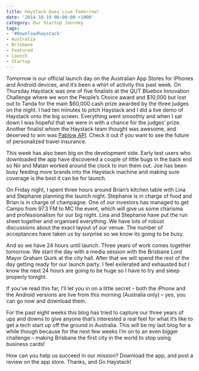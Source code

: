 ```yaml
---
title: Haystack Goes Live Tomorrow!
date: '2014-10-19 00:00:00 +1000'
category: Our Startup Journey
tags:
- '#Downloadhaystack'
- Australia
- Brisbane
- Featured
- Launch
- Startup
---
```


Tomorrow is our official launch day on the Australian App Stores for iPhones and Android devices, and it’s been a whirl of activity this past week. On Thursday Haystack was one of five finalists at the QUT Bluebox Innovation Challenge where we won the People’s Choice award and $10,000 but lost out to Tanda for the main $60,000 cash prize awarded by the three judges on the night. I had ten minutes to pitch Haystack and I did a live demo of Haystack onto the big screen. Everything went smoothly and when I sat down I was hopeful that we were in with a chance for the judges’ prize. Another finalist whom the Haystack team thought was awesome, and deserved to win was [Pablow API](http://www.pablow.com/). Check it out if you want to see the future of personalized travel insurance.

This week has also been big on the development side. Early test users who downloaded the app have discovered a couple of little bugs in the back end so Nir and Matan worked around the clock to iron them out. Joe has been busy feeding more brands into the Haystack machine and making sure coverage is the best it can be for launch.

On Friday night, I spent three hours around Brian’s kitchen table with Lina and Stephanie planning the launch night. Stephanie is in charge of food and Brian is in charge of champagne. One of our investors has managed to get Campo from 97.3 FM to MC the event, which will give us some charisma and professionalism for our big night. Lina and Stephanie have put the run sheet together and organised everything. We have lots of robust discussions about the exact layout of our venue. The number of acceptances have taken us by surprise so we know its going to be busy.

And so we have 24 hours until launch. Three years of work comes together tomorrow. We start the day with a media session with the Brisbane Lord Mayor Graham Quirk at the city hall. After that we will spend the rest of the day getting ready for our launch party. I feel exilerated and exhausted but I know the next 24 hours are going to be huge so I have to try and sleep properly tonight.

If you’ve read this far, I’ll let you in on a little secret – both the iPhone and the Android versions are live from this morning (Australia only) – yes, you can go now and download them.

For the past eight weeks this blog has tried to capture our three years of ups and downs to give anyone that’s interested a real feel for what it’s like to get a tech start up off the ground in Australia. This will be my last blog for a while though because for the next few weeks I’m on to an even bigger challenge – making Brisbane the first city in the world to stop using business cards!

How can you help us succeed in our mission? Download the app, and post a review on the app store. Thanks, and Go Haystack!